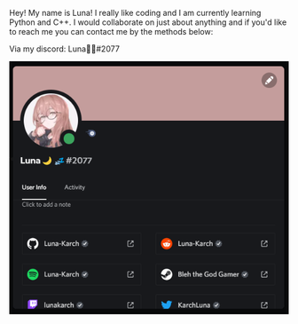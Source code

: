 Hey! My name is Luna! I really like coding and I am currently learning Python and C++. I would collaborate on just about anything and if you'd like to reach me you can contact me by the methods below:

Via my discord: Luna🌙💤#2077

![Alt Text](https://github.com/Luna-Karch/Luna-Karch/blob/main/user_profile.png?raw=true "User Profile")